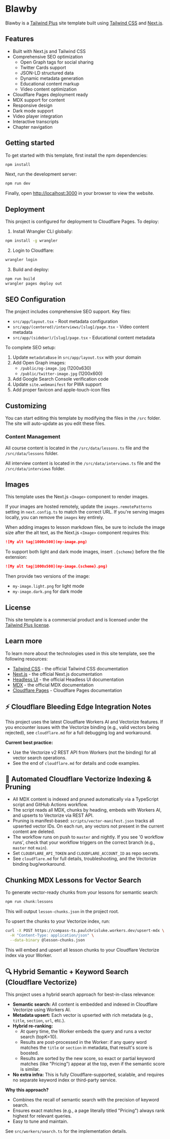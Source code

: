 # Blawby

Blawby is a [Tailwind Plus](https://tailwindcss.com/plus) site template built using [Tailwind CSS](https://tailwindcss.com) and [Next.js](https://nextjs.org).

## Features

- Built with Next.js and Tailwind CSS
- Comprehensive SEO optimization
  - Open Graph tags for social sharing
  - Twitter Cards support
  - JSON-LD structured data
  - Dynamic metadata generation
  - Educational content markup
  - Video content optimization
- Cloudflare Pages deployment ready
- MDX support for content
- Responsive design
- Dark mode support
- Video player integration
- Interactive transcripts
- Chapter navigation

## Getting started

To get started with this template, first install the npm dependencies:

```bash
npm install
```

Next, run the development server:

```bash
npm run dev
```

Finally, open [http://localhost:3000](http://localhost:3000) in your browser to view the website.

## Deployment

This project is configured for deployment to Cloudflare Pages. To deploy:

1. Install Wrangler CLI globally:
```bash
npm install -g wrangler
```

2. Login to Cloudflare:
```bash
wrangler login
```

3. Build and deploy:
```bash
npm run build
wrangler pages deploy out
```

## SEO Configuration

The project includes comprehensive SEO support. Key files:

- `src/app/layout.tsx` - Root metadata configuration
- `src/app/(centered)/interviews/[slug]/page.tsx` - Video content metadata
- `src/app/(sidebar)/[slug]/page.tsx` - Educational content metadata

To complete SEO setup:

1. Update `metadataBase` in `src/app/layout.tsx` with your domain
2. Add Open Graph images:
   - `/public/og-image.jpg` (1200x630)
   - `/public/twitter-image.jpg` (1200x600)
3. Add Google Search Console verification code
4. Update `site.webmanifest` for PWA support
5. Add proper favicon and apple-touch-icon files

## Customizing

You can start editing this template by modifying the files in the `/src` folder. The site will auto-update as you edit these files.

### Content Management

All course content is located in the `/src/data/lessons.ts` file and the `/src/data/lessons` folder.

All interview content is located in the `/src/data/interviews.ts` file and the `/src/data/interviews` folder.

## Images

This template uses the Next.js `<Image>` component to render images.

If your images are hosted remotely, update the `images.remotePatterns` setting in `next.config.ts` to match the correct URL. If you're serving images locally, you can remove the `images` key entirely.

When adding images to lesson markdown files, be sure to include the image size after the alt text, as the Next.js `<Image>` component requires this:

```md
![My alt tag|1000x500](my-image.png)
```

To support both light and dark mode images, insert `.{scheme}` before the file extension:

```md
![My alt tag|1000x500](my-image.{scheme}.png)
```

Then provide two versions of the image:

- `my-image.light.png` for light mode
- `my-image.dark.png` for dark mode

## License

This site template is a commercial product and is licensed under the [Tailwind Plus license](https://tailwindcss.com/plus/license).

## Learn more

To learn more about the technologies used in this site template, see the following resources:

- [Tailwind CSS](https://tailwindcss.com/docs) - the official Tailwind CSS documentation
- [Next.js](https://nextjs.org/docs) - the official Next.js documentation
- [Headless UI](https://headlessui.dev) - the official Headless UI documentation
- [MDX](https://mdxjs.com/) - the official MDX documentation
- [Cloudflare Pages](https://developers.cloudflare.com/pages/) - Cloudflare Pages documentation

## ⚡️ Cloudflare Bleeding Edge Integration Notes

This project uses the latest Cloudflare Workers AI and Vectorize features. If you encounter issues with the Vectorize binding (e.g., valid vectors being rejected), see `cloudflare.md` for a full debugging log and workaround. 

**Current best practice:**
- Use the Vectorize v2 REST API from Workers (not the binding) for all vector search operations.
- See the end of `cloudflare.md` for details and code examples.

## 🔄 Automated Cloudflare Vectorize Indexing & Pruning

- All MDX content is indexed and pruned automatically via a TypeScript script and GitHub Actions workflow.
- The script reads all MDX, chunks by heading, embeds with Workers AI, and upserts to Vectorize via REST API.
- Pruning is manifest-based: `scripts/vector-manifest.json` tracks all upserted vector IDs. On each run, any vectors not present in the current content are deleted.
- The workflow runs on push to `master` and nightly. If you see '0 workflow runs', check that your workflow triggers on the correct branch (e.g., `master` not `main`).
- Set `CLOUDFLARE_API_TOKEN` and `CLOUDFLARE_ACCOUNT_ID` as repo secrets.
- See `cloudflare.md` for full details, troubleshooting, and the Vectorize binding bug/workaround.

## Chunking MDX Lessons for Vector Search

To generate vector-ready chunks from your lessons for semantic search:

```bash
npm run chunk:lessons
```

This will output `lesson-chunks.json` in the project root.

To upsert the chunks to your Vectorize index, run:

```bash
curl -X POST https://compass-ts.paulchrisluke.workers.dev/upsert-mdx \
  -H "Content-Type: application/json" \
  --data-binary @lesson-chunks.json
```

This will embed and upsert all lesson chunks to your Cloudflare Vectorize index via your Worker.

## 🔍 Hybrid Semantic + Keyword Search (Cloudflare Vectorize)

This project uses a hybrid search approach for best-in-class relevance:

- **Semantic search:** All content is embedded and indexed in Cloudflare Vectorize using Workers AI.
- **Metadata upsert:** Each vector is upserted with rich metadata (e.g., `title`, `section`, `url`, etc.).
- **Hybrid re-ranking:**
  - At query time, the Worker embeds the query and runs a vector search (topK=10).
  - Results are post-processed in the Worker: if any query word matches the `title` or `section` in metadata, that result's score is boosted.
  - Results are sorted by the new score, so exact or partial keyword matches (like "Pricing") appear at the top, even if the semantic score is similar.
- **No extra infra:** This is fully Cloudflare-supported, scalable, and requires no separate keyword index or third-party service.

**Why this approach?**
- Combines the recall of semantic search with the precision of keyword search.
- Ensures exact matches (e.g., a page literally titled "Pricing") always rank highest for relevant queries.
- Easy to tune and maintain.

See `src/workers/search.ts` for the implementation details.
